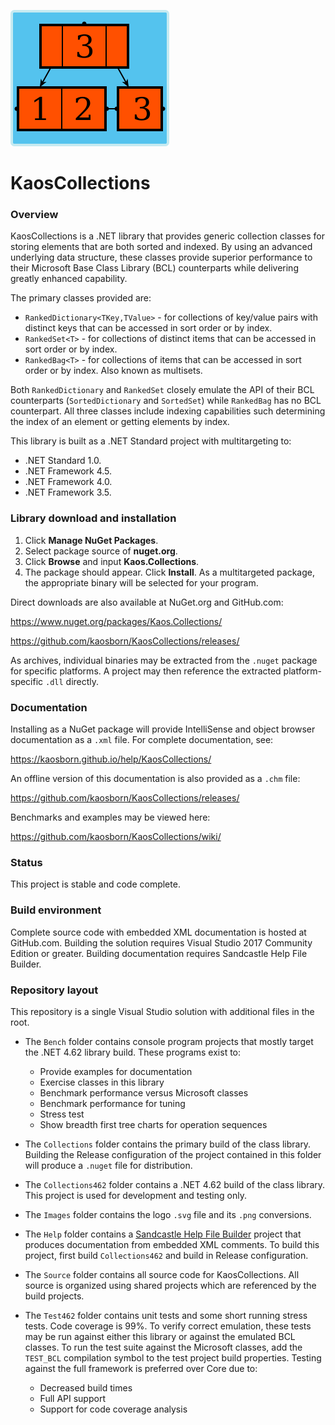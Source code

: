 ![logo](Images/KaosCollections-218.png)
# KaosCollections

### Overview

KaosCollections is a .NET library that provides generic collection classes
for storing elements that are both sorted and indexed.
By using an advanced underlying data structure, these classes provide
superior performance to their Microsoft Base Class Library (BCL) counterparts
while delivering greatly enhanced capability.

The primary classes provided are:

* `RankedDictionary<TKey,TValue>` - for collections of key/value pairs with distinct keys that can be accessed in sort order or by index.
* `RankedSet<T>` - for collections of distinct items that can be accessed in sort order or by index.
* `RankedBag<T>` - for collections of items that can be accessed in sort order or by index. Also known as multisets.

Both `RankedDictionary` and `RankedSet` closely emulate the API of their BCL counterparts
(`SortedDictionary` and `SortedSet`) while `RankedBag` has no BCL counterpart.
All three classes include indexing capabilities such determining the index of an element or getting elements by index.

This library is built as a .NET Standard project with multitargeting to:

* .NET Standard 1.0.
* .NET Framework 4.5.
* .NET Framework 4.0.
* .NET Framework 3.5.

### Library download and installation

1. Click **Manage NuGet Packages**.
2. Select package source of **nuget.org**.
3. Click **Browse** and input **Kaos.Collections**.
4. The package should appear. Click **Install**.
As a multitargeted package, the appropriate binary will be selected for your program.

Direct downloads are also available at NuGet.org and GitHub.com:

https://www.nuget.org/packages/Kaos.Collections/

https://github.com/kaosborn/KaosCollections/releases/

As archives, individual binaries may be extracted from the `.nuget` package for specific platforms.
A project may then reference the extracted platform-specific `.dll` directly.

### Documentation

Installing as a NuGet package will provide IntelliSense and object browser documentation as a `.xml` file.
For complete documentation, see:

https://kaosborn.github.io/help/KaosCollections/

An offline version of this documentation is also provided as a `.chm` file:

https://github.com/kaosborn/KaosCollections/releases/

Benchmarks and examples may be viewed here:

https://github.com/kaosborn/KaosCollections/wiki/

### Status

This project is stable and code complete.

### Build environment

Complete source code with embedded XML documentation is hosted at GitHub.com.
Building the solution requires Visual Studio 2017 Community Edition or greater.
Building documentation requires Sandcastle Help File Builder.

### Repository layout

This repository is a single Visual Studio solution with additional files in the root.

* The `Bench` folder contains console program projects that mostly target the .NET 4.62 library build.
These programs exist to:

  * Provide examples for documentation
  * Exercise classes in this library
  * Benchmark performance versus Microsoft classes
  * Benchmark performance for tuning
  * Stress test
  * Show breadth first tree charts for operation sequences

* The `Collections` folder contains the primary build of the class library.
Building the Release configuration of the project contained in this folder
will produce a `.nuget` file for distribution.

* The `Collections462` folder contains a .NET 4.62 build of the class library.
This project is used for development and testing only.

* The `Images` folder contains the logo `.svg` file and its `.png` conversions.

* The `Help` folder contains a [Sandcastle Help File Builder](https://github.com/EWSoftware/SHFB)
project that produces documentation from embedded XML comments.
To build this project, first build `Collections462` and build in Release configuration.

* The `Source` folder contains all source code for KaosCollections.
All source is organized using shared projects which are referenced by the build projects.

* The `Test462` folder contains unit tests and some short running stress tests.
Code coverage is 99%.
To verify correct emulation, these tests may be run against either this library
or against the emulated BCL classes.
To run the test suite against the Microsoft classes,
add the `TEST_BCL` compilation symbol to the test project build properties.
Testing against the full framework is preferred over Core due to:

  * Decreased build times
  * Full API support
  * Support for code coverage analysis
